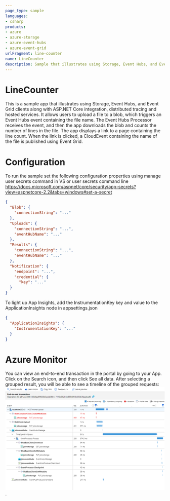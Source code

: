 ```yaml
---
page_type: sample
languages:
- csharp
products:
- azure
- azure-storage
- azure-event-hubs
- azure-event-grid
urlFragment: line-counter
name: LineCounter
description: Sample that illustrates using Storage, Event Hubs, and Event Grid clients along with ASP.NET Core integration, distributed tracing and hosted services.
---
```


# LineCounter
This is a sample app that illustrates using Storage, Event Hubs, and Event Grid clients along with ASP.NET Core integration, distributed tracing and hosted services.
It allows users to upload a file to a blob, which triggers an Event Hubs event containing the file name. 
The Event Hubs Processor receives the event, and then the app downloads the blob and counts the number of lines in the file. The app displays a link to a page containing the line count. When the link is clicked, a CloudEvent containing the name of the file is published using Event Grid.

# Configuration

To run the sample set the following configuration properties using manage user secrets command in VS or user secrets command line https://docs.microsoft.com/aspnet/core/security/app-secrets?view=aspnetcore-2.2&tabs=windows#set-a-secret

``` json
{
  "Blob": {
    "connectionString": "..."
  },
  "Uploads": {
    "connectionString": "...",
    "eventHubName": "..."
  },
  "Results": {
    "connectionString": "...",
    "eventHubName": "..."
  },
  "Notification": {
    "endpoint": "...",
    "credential": {
      "key": "..."
  }
}
```

To light up App Insights, add the InstrumentationKey key and value to the ApplicationInsights node in appsettings.json

``` json
{
  "ApplicationInsights": {
    "InstrumentationKey": "..."
  }
}
```

# Azure Monitor
You can view an end-to-end transaction in the portal by going to your App. Click on the Search icon, and then click See all data.
After selecting a grouped result, you will be able to see a timeline of the grouped requests: ![Monitor](assets/monitor.PNG).
